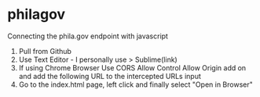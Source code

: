 # philagov
Connecting the phila.gov endpoint with javascript

1. Pull from Github 
2. Use Text Editor - I personally use > Sublime(link)
3. If using Chrome Browser Use CORS Allow Control Allow Origin add on and add the following URL to the intercepted URLs input 
4. Go to the index.html page, left click and finally select "Open in Browser"